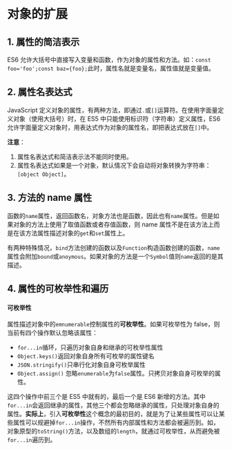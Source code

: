 # 对象的扩展

## 1. 属性的简洁表示

ES6 允许大括号中直接写入变量和函数，作为对象的属性和方法。如：`const foo='foo';const baz={foo};`此时，属性名就是变量名，属性值就是变量值。

## 2. 属性名表达式

JavaScript 定义对象的属性，有两种方法，即通过`.`或`[]`运算符。在使用字面量定义对象（使用大括号）时，在 ES5 中只能使用标识符（字符串）定义属性，ES6 允许字面量定义对象时，用表达式作为对象的属性名，即把表达式放在`[]`中。

**注意**：
1. 属性名表达式和简洁表示法不能同时使用。
2. 属性名表达式如果是一个对象，默认情况下会自动将对象转换为字符串：`[object Object]`。

## 3. 方法的 name 属性

函数的`name`属性，返回函数名，对象方法也是函数，因此也有`name`属性。但是如果对象的方法上使用了取值函数或者存值函数，则 name 属性不是在该方法上而是在该方法属性描述对象的`get`和`set`属性上。

有两种特殊情况，`bind`方法创建的函数以及`Function`构造函数创建的函数，`name`属性会附加`bound`或`anoymous`。如果对象的方法是一个`Symbol`值则`name`返回的是其描述。

## 4. 属性的可枚举性和遍历

#### 可枚举性

属性描述对象中的`emnumerable`控制属性的**可枚举性**。如果可枚举性为 false，则当前有四个操作默认忽略该属性：
- `for...in`循环，只遍历对象自身和继承的可枚举性属性
- `Object.keys()`返回对象自身所有可枚举的属性键名
- `JSON.stringify()`只串行化对象自身可枚举属性
- `Object.assign()` 忽略`enumerable`为`false`属性。只拷贝对象自身可枚举的属性。

这四个操作中前三个是 ES5 中就有的，最后一个是 ES6 新增的方法。其中`for...in`会返回继承的属性，其他三个都会忽略继承的属性，只处理对象自身的属性。**实际上**，引入**可枚举性**这个概念的最初目的，就是为了让某些属性可以让某些属性可以规避掉`for...in`操作，不然所有内部属性和方法都会被遍历到。如，对象原型的`toString()`方法，以及数组的`length`，就通过可枚举性，从而避免被`for...in`遍历到。

